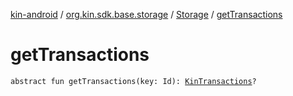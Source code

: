 [kin-android](../../index.md) / [org.kin.sdk.base.storage](../index.md) / [Storage](index.md) / [getTransactions](./get-transactions.md)

# getTransactions

`abstract fun getTransactions(key: Id): `[`KinTransactions`](../../org.kin.sdk.base.stellar.models/-kin-transactions/index.md)`?`